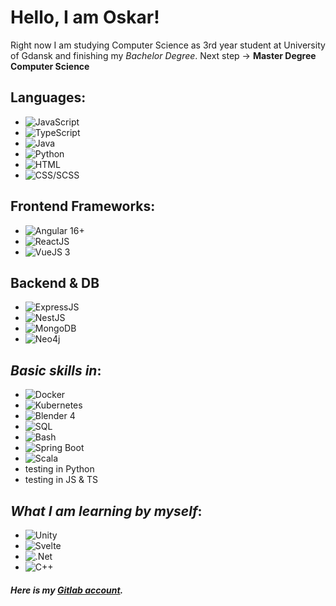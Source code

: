 
# Hello, I am Oskar! 

Right now I am studying Computer Science as 3rd year student at University of Gdansk and finishing my *Bachelor Degree*. 
Next step -> **Master Degree Computer Science**

## Languages:
- ![JavaScript](https://img.shields.io/badge/-JavaScript-000?&logo=JavaScript)
- ![TypeScript](https://img.shields.io/badge/-TypeScript-000?&logo=TypeScript)
- ![Java](https://img.shields.io/badge/-Java-000?&logo=oracle)
- ![Python](https://img.shields.io/badge/-Python-000?&logo=Python)
- ![HTML](https://img.shields.io/badge/-HTML-000?&logo=html5)
- ![CSS/SCSS](https://img.shields.io/badge/-CSS/SCSS-000?&logo=css3)

## Frontend Frameworks:
- ![Angular 16+](https://img.shields.io/badge/-Angular16+-000?&logo=angular)
- ![ReactJS](https://img.shields.io/badge/-ReactJS-000?&logo=react)
- ![VueJS 3](https://img.shields.io/badge/-VueJS_v3-000?&logo=vuedotjs)

## Backend & DB
- ![ExpressJS](https://img.shields.io/badge/-ExpressJS-000?&logo=express)
- ![NestJS](https://img.shields.io/badge/-NestJS-000?&logo=nestjs)
- ![MongoDB](https://img.shields.io/badge/-MongoDB-000?&logo=mongodb)
- ![Neo4j](https://img.shields.io/badge/-Neo4j-000?&logo=neo4j)

## _Basic skills in_:
- ![Docker](https://img.shields.io/badge/-Docker-000?&logo=docker)
- ![Kubernetes](https://img.shields.io/badge/-Kubernetes-000?&logo=kubernetes)
- ![Blender 4](https://img.shields.io/badge/-Blender_4-000?&logo=blender)
- ![SQL](https://img.shields.io/badge/-MSQL-000?&logo=mysql)
- ![Bash](https://img.shields.io/badge/-Bash-000?&logo=gnubash)
- ![Spring Boot](https://img.shields.io/badge/-Spring_Boot-000?&logo=springboot)
- ![Scala](https://img.shields.io/badge/-Scala-000?&logo=scala)
- testing in Python
- testing in JS & TS

## _What I am learning **by myself**_:
- ![Unity](https://img.shields.io/badge/-Unity-000?&logo=unity)
- ![Svelte](https://img.shields.io/badge/-Svelte-000?&logo=svelte)
- ![.Net](https://img.shields.io/badge/-.Net-000?&logo=dotnet)
- ![C++](https://img.shields.io/badge/-C++-000?&logo=cplusplus)



##### Here is my **[Gitlab account](https://gitlab.com/olewna)**.
<!---
olewna/olewna is a ✨ special ✨ repository because its `README.md` (this file) appears on your GitHub profile.
You can click the Preview link to take a look at your changes.
--->

